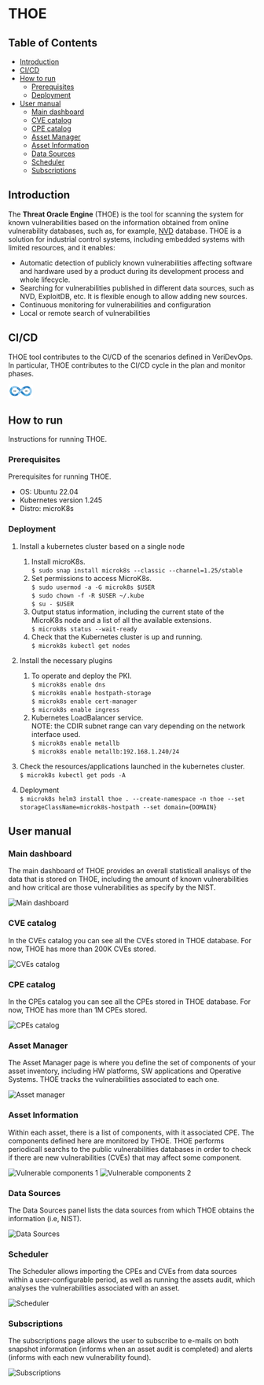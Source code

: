 # THOE

## Table of Contents

* [Introduction](#introduction)
* [CI/CD](#cicd)
* [How to run](#how-to-run)
    * [Prerequisites](#prerequisites)
    * [Deployment](#deployment)
* [User manual](#user-manual)
    * [Main dashboard](#main-dashboard)
    * [CVE catalog](#cve-catalog)
    * [CPE catalog](#cpe-catalog)
    * [Asset Manager](#asset-manager)
    * [Asset Information](#asset-information)
    * [Data Sources](#data-sources)
    * [Scheduler](#scheduler)
    * [Subscriptions](#subscriptions)


## Introduction

The **Threat Oracle Engine** (THOE) is the tool for scanning the system for known vulnerabilities based on the information obtained from online vulnerability databases, such as, for example, [NVD](https://nvd.nist.gov/) database. THOE is a solution for industrial control systems, including embedded systems with limited resources, and it enables:
-	Automatic detection of publicly known vulnerabilities affecting software and hardware used by a product during its development process and whole lifecycle.
-	Searching for vulnerabilities published in different data sources, such as NVD, ExploitDB, etc. It is flexible enough to allow adding new sources.
-	Continuous monitoring for vulnerabilities and configuration
-	Local or remote search of vulnerabilities

## CI/CD

THOE tool contributes to the CI/CD of the scenarios defined in VeriDevOps. In particular, THOE contributes to the CI/CD cycle in the plan and monitor phases.

<img src="images/devops.png" alt="DevOps" width="50"/>

## How to run

Instructions for running THOE.

### Prerequisites

Prerequisites for running THOE.
- OS: Ubuntu 22.04
- Kubernetes version 1.245
- Distro: microK8s

### Deployment

1. Install a kubernetes cluster based on a single node
    1. Install microK8s. \
```$ sudo snap install microk8s --classic --channel=1.25/stable```
    2. Set permissions to access MicroK8s.\
```$ sudo usermod -a -G microk8s $USER``` \
```$ sudo chown -f -R $USER ~/.kube``` \
```$ su - $USER```
    3. Output status information, including the current state of the MicroK8s node and a list of all the available extensions. \
```$ microk8s status --wait-ready```
    4. Check that the Kubernetes cluster is up and running. \
```$ microk8s kubectl get nodes```

2. Install the necessary plugins
    1. To operate and deploy the PKI. \
```$ microk8s enable dns``` \
```$ microk8s enable hostpath-storage``` \
```$ microk8s enable cert-manager``` \
```$ microk8s enable ingress```
    2. Kubernetes LoadBalancer service. \
NOTE: the CDIR subnet range can vary depending on the network interface used. \
```$ microk8s enable metallb``` \
```$ microk8s enable metallb:192.168.1.240/24```

3. Check the resources/applications launched in the kubernetes cluster. \
```$ microk8s kubectl get pods -A```

4. Deployment \
```$ microk8s helm3 install thoe . --create-namespace -n thoe --set storageClassName=microk8s-hostpath --set domain={DOMAIN}```

## User manual

### Main dashboard

The main dashboard of THOE provides an overall statisticall analisys of the data that is stored on THOE, including the amount of known vulnerabilities and how critical are those vulnerabilities as specify by the NIST.

![Main dashboard](images/main-dashboard.png)

### CVE catalog

In the CVEs catalog you can see all the CVEs stored in THOE database. For now, THOE has more than 200K CVEs stored.

![CVEs catalog](images/cves-catalog.png)

### CPE catalog

In the CPEs catalog you can see all the CPEs stored in THOE database. For now, THOE has more than 1M CPEs stored.

![CPEs catalog](images/cpes-catalog.png)

### Asset Manager

The Asset Manager page is where you define the set of components of your asset inventory, including HW platforms, SW applications and Operative Systems. THOE tracks the vulnerabilities associated to each one. 

![Asset manager](images/asset-definition.png)

### Asset Information

Within each asset, there is a list of components, with it associated CPE. The components defined here are monitored by THOE. THOE performs periodicall searchs to the public vulnerabilities databases in order to check if there are new vulnerabilities (CVEs) that may affect some component. 

![Vulnerable components 1](images/asset-information_1.png)
![Vulnerable components 2](images/asset-information_2.png)

### Data Sources

The Data Sources panel lists the data sources from which THOE obtains the information (i.e, NIST).

![Data Sources](images/data_sources.png)

### Scheduler 

The Scheduler allows importing the CPEs and CVEs from data sources within a user-configurable period, as well as running the assets audit, which analyses the vulnerabilities associated with an asset.

![Scheduler](images/scheduler.png)

### Subscriptions

The subscriptions page allows the user to subscribe to e-mails on both snapshot information (informs when an asset audit is completed) and alerts (informs with each new vulnerability found).

![Subscriptions](images/subscriptions.png)
